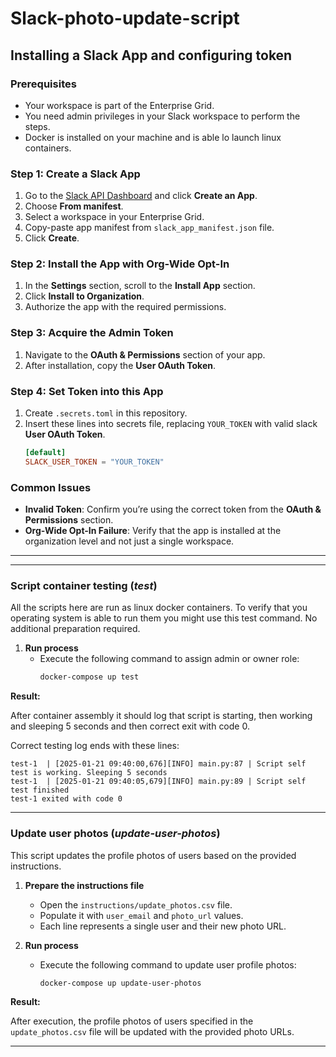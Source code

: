 # Slack-photo-update-script

## Installing a Slack App and configuring token

### **Prerequisites**
- Your workspace is part of the Enterprise Grid.
- You need admin privileges in your Slack workspace to perform the steps.
- Docker is installed on your machine and is able lo launch linux containers.

### **Step 1: Create a Slack App**
1. Go to the [Slack API Dashboard](https://api.slack.com/apps) and click **Create an App**.
2. Choose **From manifest**.
3. Select a workspace in your Enterprise Grid.
4. Copy-paste app manifest from `slack_app_manifest.json` file.
5. Click **Create**.

### **Step 2: Install the App with Org-Wide Opt-In**
1. In the **Settings** section, scroll to the **Install App** section.
2. Click **Install to Organization**.
3. Authorize the app with the required permissions.

### **Step 3: Acquire the Admin Token**
1. Navigate to the **OAuth & Permissions** section of your app.
2. After installation, copy the **User OAuth Token**.

### **Step 4: Set Token into this App**
1. Create `.secrets.toml` in this repository.
2. Insert these lines into secrets file, replacing `YOUR_TOKEN` with valid slack **User OAuth Token**.
   ```toml
   [default]
   SLACK_USER_TOKEN = "YOUR_TOKEN"
   ```

### **Common Issues**
- **Invalid Token**: Confirm you’re using the correct token from the **OAuth & Permissions** section.
- **Org-Wide Opt-In Failure**: Verify that the app is installed at the organization level and not just a single workspace.

---
---

### **Script container testing** (*test*)

All the scripts here are run as linux docker containers. To verify that you operating system is able to run 
them you might use this test command. No additional preparation required.

   
1. **Run process**  
   - Execute the following command to assign admin or owner role:
     ```bash
     docker-compose up test
     ```

**Result:**

After container assembly it should log that script is starting, then working and sleeping 5 seconds and then 
correct exit with code 0.

Correct testing log ends with these lines:
```log
test-1  | [2025-01-21 09:40:00,676][INFO] main.py:87 | Script self test is working. Sleeping 5 seconds
test-1  | [2025-01-21 09:40:05,679][INFO] main.py:89 | Script self test finished
test-1 exited with code 0

```
---

### **Update user photos** (*update-user-photos*)

This script updates the profile photos of users based on the provided instructions.

1. **Prepare the instructions file**  
   - Open the `instructions/update_photos.csv` file.  
   - Populate it with `user_email` and `photo_url` values.
   - Each line represents a single user and their new photo URL.
   
2. **Run process**  
   - Execute the following command to update user profile photos:
     ```bash
     docker-compose up update-user-photos
     ```

**Result:**  

After execution, the profile photos of users specified in the `update_photos.csv` file will be updated with the provided photo URLs.

---
